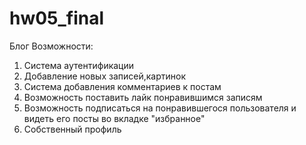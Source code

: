 # hw05_final

Блог
Возможности:
1. Система аутентификации
2. Добавление новых записей,картинок
3. Система добавления комментариев к постам
4. Возможность поставить лайк понравившимся записям
5. Возможность подписаться на понравившегося пользователя и видеть его посты во вкладке "избранное"
5. Собственный профиль
